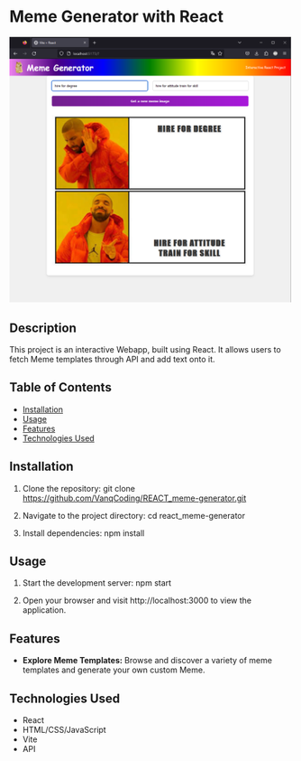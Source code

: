 # Meme Generator with React

<img src="Screenshot.png" alt="Project Image" width="500"/>

## Description

This project is an interactive Webapp, built using React. It allows users to fetch Meme templates through API and add text onto it.

## Table of Contents

- [Installation](#installation)
- [Usage](#usage)
- [Features](#features)
- [Technologies Used](#technologies-used)

## Installation

1. Clone the repository:
   git clone https://github.com/VanqCoding/REACT_meme-generator.git

2. Navigate to the project directory:
   cd react_meme-generator

3. Install dependencies:
   npm install

## Usage

1. Start the development server:
   npm start

2. Open your browser and visit http://localhost:3000 to view the application.

## Features

- **Explore Meme Templates:** Browse and discover a variety of meme templates and generate your own custom Meme.

## Technologies Used

- React
- HTML/CSS/JavaScript
- Vite
- API
